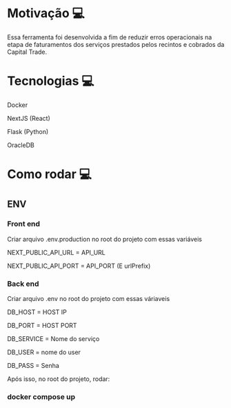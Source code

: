 # Motivação 💻

Essa ferramenta foi desenvolvida a fim de reduzir erros operacionais na etapa de faturamentos dos serviços prestados pelos recintos e cobrados da Capital Trade.

# Tecnologias 💻

Docker

NextJS (React)

Flask (Python)

OracleDB

# Como rodar 💻

## ENV

### Front end
Criar arquivo .env.production no root do projeto com essas variáveis

NEXT_PUBLIC_API_URL =  API_URL

NEXT_PUBLIC_API_PORT = API_PORT (E urlPrefix)

### Back end
Criar arquivo .env no root do projeto com essas váriaveis

DB_HOST = HOST IP

DB_PORT = HOST PORT

DB_SERVICE = Nome do serviço

DB_USER = nome do user

DB_PASS = Senha

Após isso, no root do projeto, rodar:

### docker compose up
